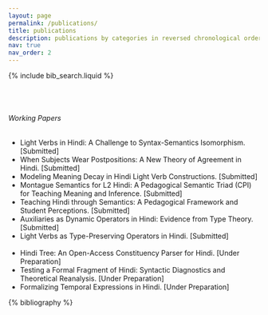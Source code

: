 ```yaml
---
layout: page
permalink: /publications/
title: publications
description: publications by categories in reversed chronological order.
nav: true
nav_order: 2
---
```



<!-- Bibsearch Feature -->
{% include bib_search.liquid %}

<!-- Space for clarity -->
<br><br>

<!-- Working Papers Section -->
###### Working Papers

<ul>
  <li>Light Verbs in Hindi: A Challenge to Syntax-Semantics Isomorphism. [Submitted]</li>
  <li>When Subjects Wear Postpositions: A New Theory of Agreement in Hindi. [Submitted]</li>
  <li>Modeling Meaning Decay in Hindi Light Verb Constructions. [Submitted]</li>
  <li>Montague Semantics for L2 Hindi: A Pedagogical Semantic Triad (CPI) for Teaching Meaning and Inference. [Submitted]</li>
  <li>Teaching Hindi through Semantics: A Pedagogical Framework and Student Perceptions. [Submitted]</li>
  <li>Auxiliaries as Dynamic Operators in Hindi: Evidence from Type Theory. [Submitted]</li>
  <li>Light Verbs as Type-Preserving Operators in Hindi. [Submitted]</li>
  <br>
  <li>Hindi Tree: An Open-Access Constituency Parser for Hindi. [Under Preparation]</li>
  <li>Testing a Formal Fragment of Hindi: Syntactic Diagnostics and Theoretical Reanalysis. [Under Preparation]</li>
  <li>Formalizing Temporal Expressions in Hindi. [Under Preparation]</li>
</ul>


<!-- _pages/publications.md -->
<div class="publications">

{% bibliography %}

</div>


